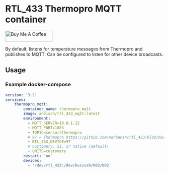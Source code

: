 # RTL_433 Thermopro MQTT container
<a href="https://www.buymeacoffee.com/aneisch" target="_blank"><img src="https://cdn.buymeacoffee.com/buttons/default-black.png" width="150px" height="35px" alt="Buy Me A Coffee" style="height: 35px !important;width: 150px !important;" ></a><br>

By default, listens for temperature messages from Thermopro and
publishes to MQTT. Can be configured to listen for other device broadcasts. 

## Usage

### Example docker-compose

```yaml
version: '3.2'
services:
    thermopro_mqtt:
        container_name: thermopro_mqtt
        image: aneisch/rtl_433_mqtt:latest
        environment:
          - MQTT_SERVER=10.0.1.22
          - MQTT_PORT=1883
          - TOPIC=sensor/thermopro
          # 97 = Thermopro https://github.com/merbanan/rtl_433/blob/master/README.md
          - RTL_433_DEVICE=97
          # Customary, si, or native (default)
          - UNITS=customary
        restart: 'no'
        devices:
          - '/dev/rtl_433:/dev/bus/usb/003/002'
```

